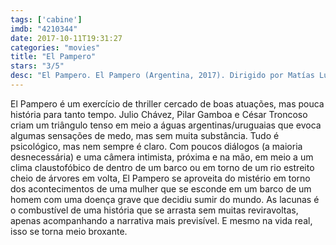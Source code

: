 ```yaml
---
tags: ['cabine']
imdb: "4210344"
date: 2017-10-11T19:31:27
categories: "movies"
title: "El Pampero"
stars: "3/5"
desc: "El Pampero. El Pampero (Argentina, 2017). Dirigido por Matías Lucchesi. Escrito por Matías Lucchesi, Gonzalo Salaya. Com Julio Chávez (Fernando), Pilar Gamboa (Carla), César Troncoso (Marcos)."
---
```

El Pampero é um exercício de thriller cercado de boas atuações, mas pouca história para tanto tempo. Julio Chávez, Pilar Gamboa e César Troncoso criam um triângulo tenso em meio a águas argentinas/uruguaias que evoca algumas sensações de medo, mas sem muita substância. Tudo é psicológico, mas nem sempre é claro. Com poucos diálogos (a maioria desnecessária) e uma câmera intimista, próxima e na mão, em meio a um clima claustofóbico de dentro de um barco ou em torno de um rio estreito cheio de árvores em volta, El Pampero se aproveita do mistério em torno dos acontecimentos de uma mulher que se esconde em um barco de um homem com uma doença grave que decidiu sumir do mundo. As lacunas é o combustível de uma história que se arrasta sem muitas reviravoltas, apenas acompanhando a narrativa mais previsível. E mesmo na vida real, isso se torna meio broxante.
